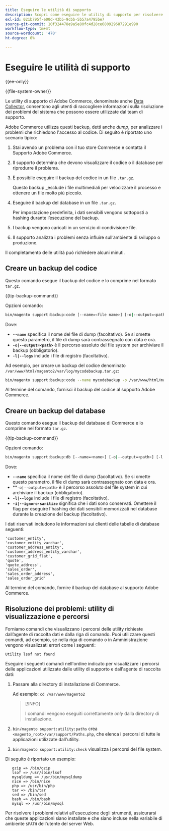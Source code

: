 ```yaml
---
title: Eseguire le utilità di supporto
description: Scopri come eseguire le utility di supporto per risolvere i problemi del progetto Adobe Commerce. Scopri gli strumenti di diagnostica e supporto incorporati.
exl-id: 021b795f-e00d-43b5-9cbb-5b57a4795be7
source-git-commit: 10f324478e9a5e80fc4d28ce680929687291e990
workflow-type: tm+mt
source-wordcount: '470'
ht-degree: 0%

---
```


# Eseguire le utilità di supporto

{{ee-only}}

{{file-system-owner}}

Le utility di supporto di Adobe Commerce, denominate anche [Data Collector](https://experienceleague.adobe.com/en/docs/commerce-admin/systems/tools/support#data-collector), consentono agli utenti di raccogliere informazioni sulla risoluzione dei problemi del sistema che possono essere utilizzate dal team di supporto.

Adobe Commerce utilizza questi backup, detti anche _dump_, per analizzare i problemi che richiedono l&#39;accesso al codice. Di seguito è riportato uno scenario tipico:

1. Stai avendo un problema con il tuo store Commerce e contatta il Supporto Adobe Commerce.
1. Il supporto determina che devono visualizzare il codice o il database per riprodurre il problema.
1. È possibile eseguire il backup del codice in un file `.tar.gz`.

   Questo backup _esclude i file multimediali per velocizzare il processo e ottenere un file molto più piccolo.

1. Eseguire il backup del database in un file `.tar.gz`.

   Per impostazione predefinita, i dati sensibili vengono sottoposti a hashing durante l’esecuzione del backup.

1. I backup vengono caricati in un servizio di condivisione file.
1. Il supporto analizza i problemi senza influire sull’ambiente di sviluppo o produzione.

Il completamento delle utilità può richiedere alcuni minuti.

## Creare un backup del codice

Questo comando esegue il backup del codice e lo comprime nel formato `tar.gz`.

{{tip-backup-command}}

Opzioni comando:

```bash
bin/magento support:backup:code [--name=<file name>] [-o|--output=<path>] [-l|--logs]
```

Dove:

- **`--name`** specifica il nome del file di dump (facoltativo). Se si omette questo parametro, il file di dump sarà contrassegnato con data e ora.
- **`-o|--output=<path>`** è il percorso assoluto del file system per archiviare il backup (obbligatorio).
- **`-l|--logs`** include i file di registro (facoltativo).

Ad esempio, per creare un backup del codice denominato `/var/www/html/magento2/var/log/mycodebackup.tar.gz`:

```bash
bin/magento support:backup:code --name mycodebackup -o /var/www/html/magento2/var/log
```

Al termine del comando, fornisci il backup del codice al supporto Adobe Commerce.

## Creare un backup del database

Questo comando esegue il backup del database di Commerce e lo comprime nel formato `tar.gz`.

{{tip-backup-command}}

Opzioni comando:

```bash
bin/magento support:backup:db [--name=<name>] [-o|--output=<path>] [-l|--logs] [-i|--ignore-sanitize]
```

Dove:

- **`--name`** specifica il nome del file di dump (facoltativo). Se si omette questo parametro, il file di dump sarà contrassegnato con data e ora.
- **`-o|--output=<path>` è il percorso assoluto del file system in cui archiviare il backup (obbligatorio).
- **`-l|--logs`** include i file di registro (facoltativo).
- **`-i|--ignore-sanitize`** significa che i dati sono conservati. Omettere il flag per eseguire l&#39;hashing dei dati sensibili memorizzati nel database durante la creazione del backup (facoltativo).

I dati riservati includono le informazioni sui clienti delle tabelle di database seguenti:

```
'customer_entity',
'customer_entity_varchar',
'customer_address_entity',
'customer_address_entity_varchar',
'customer_grid_flat',
'quote',
'quote_address',
'sales_order',
'sales_order_address',
'sales_order_grid'
```

Al termine del comando, fornire il backup del database al supporto Adobe Commerce.

## Risoluzione dei problemi: utility di visualizzazione e percorsi

Forniamo comandi che visualizzano i percorsi delle utility richieste dall’agente di raccolta dati e dalla riga di comando. Puoi utilizzare questi comandi, ad esempio, se nella riga di comando o in Amministrazione vengono visualizzati errori come i seguenti:

```
Utility lsof not found
```

Eseguire i seguenti comandi nell&#39;ordine indicato per visualizzare i percorsi delle applicazioni utilizzate dalle utility di supporto e dall&#39;agente di raccolta dati:

1. Passare alla directory di installazione di Commerce.

   Ad esempio: `cd /var/www/magento2`

   >[!INFO]
   >
   >I comandi vengono eseguiti correttamente _only_ dalla directory di installazione.

1. `bin/magento support:utility:paths` crea `<magento_root>/var/support/Paths.php`, che elenca i percorsi di tutte le applicazioni utilizzate dall&#39;utility.
1. `bin/magento support:utility:check` visualizza i percorsi del file system.

Di seguito è riportato un esempio:

```
   gzip => /bin/gzip
   lsof => /usr/sbin/lsof
   mysqldump => /usr/bin/mysqldump
   nice => /bin/nice
   php => /usr/bin/php
   tar => /bin/tar
   sed => /bin/sed
   bash => /bin/bash
   mysql => /usr/bin/mysql
```

Per risolvere i problemi relativi all&#39;esecuzione degli strumenti, assicurarsi che queste applicazioni siano installate e che siano incluse nella variabile di ambiente `$PATH` dell&#39;utente del server Web.
